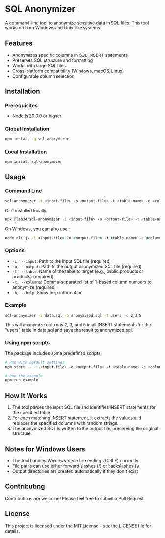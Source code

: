 # SQL Anonymizer

A command-line tool to anonymize sensitive data in SQL files. This tool works on both Windows and Unix-like systems.

## Features

- Anonymizes specific columns in SQL INSERT statements
- Preserves SQL structure and formatting
- Works with large SQL files
- Cross-platform compatibility (Windows, macOS, Linux)
- Configurable column selection

## Installation

### Prerequisites

- Node.js 20.0.0 or higher

### Global Installation

```bash
npm install -g sql-anonymizer
```

### Local Installation

```bash
npm install sql-anonymizer
```

## Usage

### Command Line

```bash
sql-anonymizer -i <input-file> -o <output-file> -t <table-name> -c <column-numbers>
```

Or if installed locally:

```bash
npx @lab34/sql-anonymizer -i <input-file> -o <output-file> -t <table-name> -c <column-numbers>
```

On Windows, you can also use:

```cmd
node cli.js -i <input-file> -o <output-file> -t <table-name> -c <column-numbers>
```

### Options

- `-i, --input`: Path to the input SQL file (required)
- `-o, --output`: Path to the output anonymized SQL file (required)
- `-t, --table`: Name of the table to target (e.g., public.products or products) (required)
- `-c, --columns`: Comma-separated list of 1-based column numbers to anonymize (required)
- `-h, --help`: Show help information

### Example

```bash
sql-anonymizer -i data.sql -o anonymized.sql -t users -c 2,3,5
```

This will anonymize columns 2, 3, and 5 in all INSERT statements for the "users" table in data.sql and save the result to anonymized.sql.

### Using npm scripts

The package includes some predefined scripts:

```bash
# Run with default settings
npm start -- -i <input-file> -o <output-file> -t <table-name> -c <column-numbers>

# Run the example
npm run example
```

## How It Works

1. The tool parses the input SQL file and identifies INSERT statements for the specified table.
2. For each matching INSERT statement, it extracts the values and replaces the specified columns with random strings.
3. The anonymized SQL is written to the output file, preserving the original structure.

## Notes for Windows Users

- The tool handles Windows-style line endings (CRLF) correctly
- File paths can use either forward slashes (/) or backslashes (\\)
- Output directories are created automatically if they don't exist

## Contributing

Contributions are welcome! Please feel free to submit a Pull Request.

## License

This project is licensed under the MIT License - see the LICENSE file for details.
